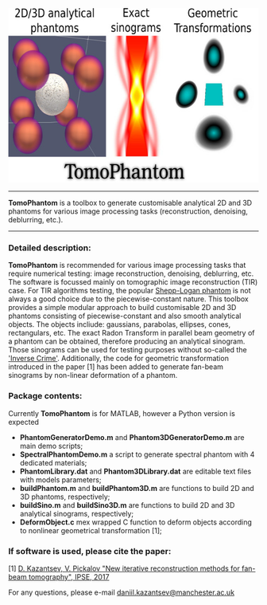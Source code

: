 <div align="center">
  <img src="docs/img/TomoPhantomLogo.jpg" height="350"><br>
</div>

****************
**TomoPhantom** is a toolbox to generate customisable analytical 2D and 3D phantoms for various image processing tasks (reconstruction, denoising, deblurring, etc.).
****************

### Detailed description:

**TomoPhantom** is recommended for various image processing tasks that require numerical testing: image reconstruction, denoising, deblurring, etc. 
The software is focussed mainly on tomographic image reconstruction (TIR) case. For TIR algorithms testing, the popular [Shepp-Logan phantom](https://en.wikipedia.org/wiki/Shepp%E2%80%93Logan_phantom) is not always a 
good choice due to the piecewise-constant nature. This toolbox provides a simple modular approach to build customisable 2D and 3D phantoms consisting of 
piecewise-constant and also smooth analytical objects. The objects incliude: gaussians, parabolas, ellipses, cones, rectangulars, etc. The exact Radon
Transform in parallel beam geometry of a phantom can be obtained, therefore producing an analytical sinogram. Those sinograms can be used for testing purposes
without so-called the ['Inverse Crime'](http://www.sciencedirect.com/science/article/pii/S0377042705007296). Additionally, the code for geometric transformation 
introduced  in the paper [1] has been added to generate fan-beam sinograms by non-linear deformation of a phantom. 

### Package contents:

Currently **TomoPhantom** is for MATLAB, however a Python version is expected
- **PhantomGeneratorDemo.m** and **Phantom3DGeneratorDemo.m** are main demo scripts;
- **SpectralPhantomDemo.m** a script to generate spectral phantom with 4 dedicated materials;
- **PhantomLibrary.dat** and **Phantom3DLibrary.dat** are editable text files with models parameters;
- **buildPhantom.m** and **buildPhantom3D.m** are functions to build 2D and 3D phantoms, respectively;
- **buildSino.m** and **buildSino3D.m** are functions to build 2D and 3D analytical sinograms, respectively;
- **DeformObject.c**  mex wrapped C function to deform objects according to nonlinear geometrical transformation [1]; 

### If software is used, please cite the paper:

[1] [D. Kazantsev, V. Pickalov "New iterative reconstruction methods for fan-beam tomography", IPSE, 2017](https://ccpforge.cse.rl.ac.uk/gf/download/frsrelease/582/8704/GP_IPSE.pdf)

For any questions, please e-mail daniil.kazantsev@manchester.ac.uk 


